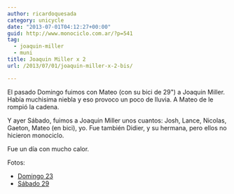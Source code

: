 ```yaml
---
author: ricardoquesada
category: unicycle
date: "2013-07-01T04:12:27+00:00"
guid: http://www.monociclo.com.ar/?p=541
tag:
  - joaquin-miller
  - muni
title: Joaquin Miller x 2
url: /2013/07/01/joaquin-miller-x-2-bis/

---
```

El pasado Domingo fuimos con Mateo (con su bici de 29") a Joaquin Miller.
Había muchisima niebla y eso provoco un poco de lluvia.
A Mateo de le rompió la cadena.

Y ayer Sábado, fuimos a Joaquin Miller unos cuantos:
Josh, Lance, Nicolas, Gaeton, Mateo (en bici), yo.
Fue también Didier, y su hermana, pero ellos no hicieron monociclo.

Fue un día con mucho calor.

Fotos:

- [Domingo 23](https://photos.app.goo.gl/apaL1MpU1gTqehkD6)
- [Sábado 29](https://photos.app.goo.gl/Gmqq5YoF1NZmhyDw8)
